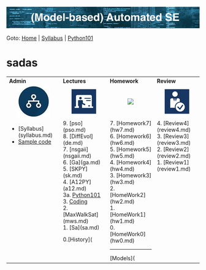 ![banner](img/banner.png)

Goto: [Home](README.md) | [Syllabus](syllabus.md) | [Python101](python101.pdf)

sadas
=====

<table>
<tr><td ><b>Admin</b>
</td><td><b>Lectures</b>
</td><td><b>Homework</b>
</td><td><b>Review</b>
</td> </tr>
<tr><td  align=center><img src="img/admin.jpg">
</td><td align=center><img src="img/lectures.gif">
</td><td align=center><img src="img/homework.gif">
</td><td align=center><img src="img/review.gif">
</td> </tr>
<tr><td valign=top>
<ul>
<li>[Syllabus](syllabus.md)</lu1>
<li><a href="Repos">Sample code</a></lu1>
</ul>
</td><td valign=top>
9. [pso](pso.md)<br>
8. [DiffEvol](de.md)<br>
7. [nsgaii](nsgaii.md)<br>
6.  [Ga](ga.md)<br>
5.  [SKPY](sk.md)<br>
4.  [A12PY](a12.md) <br>
3a. <a href="https://github.com/timm/sbse14/wiki/python101py">Python101</a><br>
3. <a href="sapy">Coding</a><br>
2. [MaxWalkSat](mws.md) <br>
1. [Sa](sa.md)   <br>

0.[History](

</td><td valign=top>
7. [Homework7](hw7.md)<br>
6. [Homework6](hw6.md)<br>
5. [Homework5](hw5.md)<br>
4. [Homework4](hw4.md) <br>
3. [Homework3](hw3.md) <br>
2. [HomeWork2](hw2.md) <br>
1. [HomeWork1](hw1.md) <br>
0. [HomeWork0](hw0.md) <br>

<hr>
[Models](
</td><td valign=top>
4. [Review4](review4.md)<br>
3. [Review3](review3.md)<br>
2. [Review2](review2.md)<br>
1. [Review1](review1.md)<br>


</td> 
</tr></table>

